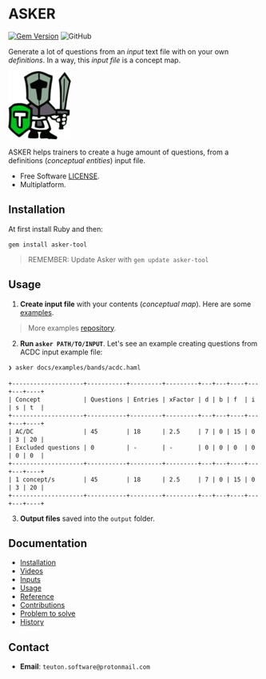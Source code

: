 # ASKER

[![Gem Version](https://badge.fury.io/rb/asker-tool.svg)](https://badge.fury.io/rb/asker-tool)
![GitHub](https://img.shields.io/github/license/dvarrui/asker)

Generate a lot of questions from an _input_ text file with on your own _definitions_. In a way, this _input file_ is a concept map.

![logo](./docs/images/logo.png)

ASKER helps trainers to create a huge amount of questions, from a definitions (_conceptual entities_) input file.

* Free Software [LICENSE](LICENSE).
* Multiplatform.

## Installation

At first install Ruby and then:

```
gem install asker-tool
```

> REMEMBER: Update Asker with `gem update asker-tool`

## Usage

1. **Create input file** with your contents (_conceptual map_). Here are some [examples](./docs/examples).

> More examples [repository](https://github.com/dvarrui/asker-inputs).

2. **Run `asker PATH/TO/INPUT`**. Let's see an example creating questions from ACDC input example file:

```console
❯ asker docs/examples/bands/acdc.haml

+--------------------+-----------+---------+---------+---+---+----+---+---+----+
| Concept            | Questions | Entries | xFactor | d | b | f  | i | s | t  |
+--------------------+-----------+---------+---------+---+---+----+---+---+----+
| AC/DC              | 45        | 18      | 2.5     | 7 | 0 | 15 | 0 | 3 | 20 |
| Excluded questions | 0         | -       | -       | 0 | 0 | 0  | 0 | 0 | 0  |
+--------------------+-----------+---------+---------+---+---+----+---+---+----+
| 1 concept/s        | 45        | 18      | 2.5     | 7 | 0 | 15 | 0 | 3 | 20 |
+--------------------+-----------+---------+---------+---+---+----+---+---+----+
```

3. **Output files** saved into the `output` folder.


## Documentation

* [Installation](docs/install/README.md)
* [Videos](docs/videos.md)
* [Inputs](docs/inputs/README.md)
* [Usage](docs/usage.md)
* [Reference](docs/reference.md)
* [Contributions](docs/contributions.md)
* [Problem to solve](docs/idea.md)
* [History](docs/history.md)

## Contact

* **Email**: `teuton.software@protonmail.com`
